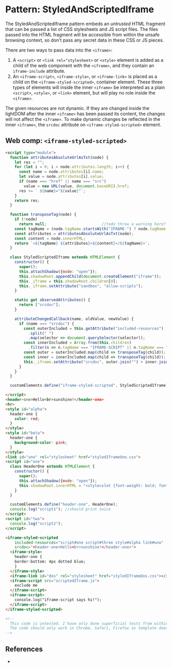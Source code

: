 # Pattern: StyledAndScriptedIframe

The StyledAndScriptedIframe pattern embeds an *untrusted* HTML fragment that can be passed a list
of CSS stylesheets and JS script files. The files passed into the HTML fragment will be accessible
from within the unsafe browsing context, so don't pass any secret data in these CSS or JS pieces.

There are two ways to pass data into the `<iframe>`:
1. A `<script>` or `<link rel="stylesheet>` or `<style>` element is added as a child of the
   web component with the `<iframe>`, and they contain an `iframe-include` attribute.
2. An `<iframe-script>`, `<iframe-style>`, or `<iframe-link>` is placed as a child on the 
   `<iframe-styled-scripted>`, container element. These three types of elements will inside
   the inner `<iframe>` be interpreted as a plain `<script>`, `<style>`, or `<link>` element,
   but will play no role inside the `<iframe>`. 

The given resources are not dynamic. If they are changed inside the lightDOM after the inner `<iframe>` 
has been passed its content, the changes will not affect the `<iframe>`. To make dynamic changes
be reflected in the inner `<iframe>`, the `srcdoc` attribute on `<iframe-styled-scripted>` element.

## Web comp: `<iframe-styled-scripted>`

```html
<script type="module">
  function attributesAbsoluteUrlAsTxt(node) {
    let res = "";
    for (let i = 0; i < node.attributes.length; i++) {
      const name = node.attributes[i].name;
      let value = node.attributes[i].value;
      if (name === "href" || name === "src")
        value = new URL(value, document.baseURI).href;
      res += ` ${name}="${value}"`;
    }
    return res;
  }

  function transposeTag(node) {
    if (!node)
      return null;                        //todo throw a warning here?
    const tagName = (node.tagName.startsWith("IFRAME-") ? node.tagName.substr(7) : node.tagName).toLowerCase();
    const attributes = attributesAbsoluteUrlAsTxt(node);
    const content = node.innerHTML;
    return `<${tagName} ${attributes}>${content}</${tagName}>`;
  }

  class StyledScriptedIframe extends HTMLElement {
    constructor() {
      super();
      this.attachShadow({mode: "open"});
      this.shadowRoot.appendChild(document.createElement("iframe"));
      this._iframe = this.shadowRoot.children[0];
      this._iframe.setAttribute("sandbox", "allow-scripts");
    }

    static get observedAttributes() {
      return ["srcdoc"];
    }

    attributeChangedCallback(name, oldValue, newValue) {
      if (name === "srcdoc") {
        const outerIncluded = this.getAttribute("included-resources")
          .split(" ")
          .map(selector => document.querySelector(selector));
        const innerIncluded = Array.from(this.children)
          .filter(n => n.tagName === "IFRAME-SCRIPT" || n.tagName === "IFRAME-STYLE" || n.tagName === "IFRAME-LINK");
        const outer = outerIncluded.map(child => transposeTag(child));
        const inner = innerIncluded.map(child => transposeTag(child));
        this._iframe.setAttribute("srcdoc", outer.join("") + inner.join("") + (newValue || ""));
      }
    }
  }

  customElements.define("iframe-styled-scripted", StyledScriptedIframe);

</script>
<header-one>Hello<br>sunshine!</header-one>
<hr>
<style id="alpha">
  header-one {
    color: red;
  }
</style>
<style id="beta">
  header-one {
    background-color: pink;
  }
</style>
<link id="uno" rel="stylesheet" href="styledIframeUno.css">
<script id="one">
  class HeaderOne extends HTMLElement {
    constructor() {
      super();
      this.attachShadow({mode: "open"});
      this.shadowRoot.innerHTML = "<style>slot {font-weight: bold; font-size: 2em;}</style><slot></slot>"
    }
  }

  customElements.define("header-one", HeaderOne);
  console.log("script1"); //should print twice
</script>
<script id="two">
  console.log("script2");
</script>

<iframe-styled-scripted
    included-resources="script#one script#three style#alpha link#uno"
    srcdoc="<header-one>Hello<br>sunshine!</header-one>">
  <iframe-style>
    header-one {
    border-bottom: 4px dotted blue;
    }
  </iframe-style>
  <iframe-link id="dos" rel="stylesheet" href="styledIframeDos.css"></iframe-link>
  <iframe-script src="scriptedIframe.js">
    exclude me
  </iframe-script>
  <iframe-script>
    console.log("iframe-script says hi!");
  </iframe-script>
</iframe-styled-scripted>

<!--
  This code is untested. I have only done superficial tests from within devtools in Chrome.
  The code should only work in Chrome, Safari, Firefox as template does not work in IE and Edge.
-->
```

## References

 * 
